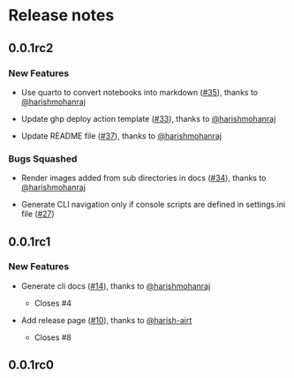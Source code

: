 # Release notes

<!-- do not remove -->

## 0.0.1rc2

### New Features

- Use quarto to convert notebooks into markdown ([#35](https://github.com/airtai/nbdev-mkdocs/pull/35)), thanks to [@harishmohanraj](https://github.com/harishmohanraj)

- Update ghp deploy action template ([#33](https://github.com/airtai/nbdev-mkdocs/pull/33)), thanks to [@harishmohanraj](https://github.com/harishmohanraj)

- Update README file ([#37](https://github.com/airtai/nbdev-mkdocs/pull/37)), thanks to [@harishmohanraj](https://github.com/harishmohanraj)

### Bugs Squashed

- Render images added from sub directories in docs ([#34](https://github.com/airtai/nbdev-mkdocs/pull/34)), thanks to [@harishmohanraj](https://github.com/harishmohanraj)

- Generate CLI navigation only if console scripts are defined in settings.ini file ([#27](https://github.com/airtai/nbdev-mkdocs/issues/27))


## 0.0.1rc1

### New Features

- Generate cli docs ([#14](https://github.com/airtai/nbdev-mkdocs/pull/14)), thanks to [@harishmohanraj](https://github.com/harishmohanraj)
  - Closes #4

- Add release page ([#10](https://github.com/airtai/nbdev-mkdocs/pull/10)), thanks to [@harish-airt](https://github.com/harish-airt)
  - Closes #8


## 0.0.1rc0
